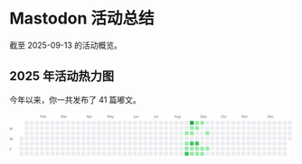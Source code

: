 # Mastodon 活动总结

截至 2025-09-13 的活动概览。

## 2025 年活动热力图

今年以来，你一共发布了 41 篇嘟文。

![Activity Heatmap](./heatmap.svg)